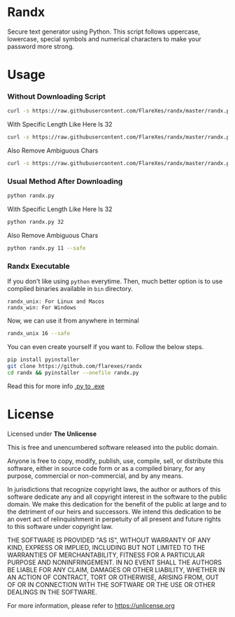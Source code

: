 # Randx
Secure text generator using Python. This script follows uppercase, lowercase, special symbols and numerical characters to make your password more strong. 

# Usage
### Without Downloading Script
```bash
curl -s https://raw.githubusercontent.com/FlareXes/randx/master/randx.py | python -
```
With Specific Length Like Here Is 32
```bash
curl -s https://raw.githubusercontent.com/FlareXes/randx/master/randx.py | python - 32
```
Also Remove Ambiguous Chars
```bash
curl -s https://raw.githubusercontent.com/FlareXes/randx/master/randx.py | python - 11 --safe
```

### Usual Method After Downloading
```bash
python randx.py
```
With Specific Length Like Here Is 32
```bash
python randx.py 32
```
Also Remove Ambiguous Chars
```bash
python randx.py 11 --safe
```

### Randx Executable
If you don't like using `python` everytime. Then, much better option is to use complied binaries available in `bin` directory.
```
randx_unix: For Linux and Macos
randx_win: For Windows
```

Now, we can use it from anywhere in terminal
```bash
randx_unix 16 --safe
```

You can even create yourself if you want to. Follow the below steps.
```bash
pip install pyinstaller
git clone https://github.com/flarexes/randx
cd randx && pyinstaller --onefile randx.py
```
Read this for more info [.py to .exe](https://towardsdatascience.com/how-to-easily-convert-a-python-script-to-an-executable-file-exe-4966e253c7e9)

# License

Licensed under **The Unlicense**

This is free and unencumbered software released into the public domain.

Anyone is free to copy, modify, publish, use, compile, sell, or
distribute this software, either in source code form or as a compiled
binary, for any purpose, commercial or non-commercial, and by any
means.

In jurisdictions that recognize copyright laws, the author or authors
of this software dedicate any and all copyright interest in the
software to the public domain. We make this dedication for the benefit
of the public at large and to the detriment of our heirs and
successors. We intend this dedication to be an overt act of
relinquishment in perpetuity of all present and future rights to this
software under copyright law.

THE SOFTWARE IS PROVIDED "AS IS", WITHOUT WARRANTY OF ANY KIND,
EXPRESS OR IMPLIED, INCLUDING BUT NOT LIMITED TO THE WARRANTIES OF
MERCHANTABILITY, FITNESS FOR A PARTICULAR PURPOSE AND NONINFRINGEMENT.
IN NO EVENT SHALL THE AUTHORS BE LIABLE FOR ANY CLAIM, DAMAGES OR
OTHER LIABILITY, WHETHER IN AN ACTION OF CONTRACT, TORT OR OTHERWISE,
ARISING FROM, OUT OF OR IN CONNECTION WITH THE SOFTWARE OR THE USE OR
OTHER DEALINGS IN THE SOFTWARE.

For more information, please refer to <https://unlicense.org>

